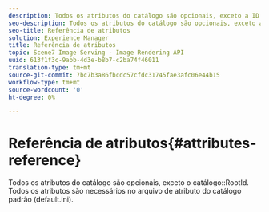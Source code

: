 ```yaml
---
description: Todos os atributos do catálogo são opcionais, exceto a ID raiz do catálogo. Todos os atributos são necessários no arquivo de atributo do catálogo padrão (default.ini).
seo-description: Todos os atributos do catálogo são opcionais, exceto a ID raiz do catálogo. Todos os atributos são necessários no arquivo de atributo do catálogo padrão (default.ini).
seo-title: Referência de atributos
solution: Experience Manager
title: Referência de atributos
topic: Scene7 Image Serving - Image Rendering API
uuid: 613f1f3c-9abb-4d3e-b8b7-c2ba74f46011
translation-type: tm+mt
source-git-commit: 7bc7b3a86fbcdc57cfdc31745fae3afc06e44b15
workflow-type: tm+mt
source-wordcount: '0'
ht-degree: 0%

---
```



# Referência de atributos{#attributes-reference}

Todos os atributos do catálogo são opcionais, exceto o catálogo::RootId. Todos os atributos são necessários no arquivo de atributo do catálogo padrão (default.ini).

